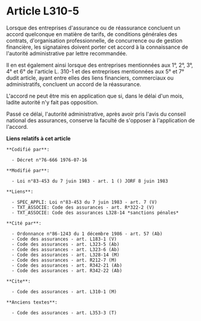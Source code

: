 # Article L310-5

Lorsque des entreprises d'assurance ou de réassurance concluent un accord quelconque en matière de tarifs, de conditions
générales des contrats, d'organisation professionnelle, de concurrence ou de gestion financière, les signataires doivent
porter cet accord à la connaissance de l'autorité administrative par lettre recommandée.

Il en est également ainsi lorsque des entreprises mentionnées aux 1°, 2°, 3°, 4° et 6° de l'article L. 310-1 et des
entreprises mentionnées aux 5° et 7° dudit article, ayant entre elles des liens financiers, commerciaux ou administratifs,
concluent un accord de la réassurance.

L'accord ne peut être mis en application que si, dans le délai d'un mois, ladite autorité n'y fait pas opposition.

Passé ce délai, l'autorité administrative, après avoir pris l'avis du conseil national des assurances, conserve la faculté de
s'opposer à l'application de l'accord.

**Liens relatifs à cet article**

	**Codifié par**:

	  - Décret n°76-666 1976-07-16

	**Modifié par**:

	  - Loi n°83-453 du 7 juin 1983 - art. 1 () JORF 8 juin 1983

	**Liens**:

	  - SPEC_APPLI: Loi n°83-453 du 7 juin 1983 - art. 7 (V)
	  - TXT_ASSOCIE: Code des assurances - art. R*322-2 (V)
	  - TXT_ASSOCIE: Code des assurances L328-14 *sanctions pénales*

	**Cité par**:

	  - Ordonnance n°86-1243 du 1 décembre 1986 - art. 57 (Ab)
	  - Code des assurances - art. L183-1 (V)
	  - Code des assurances - art. L323-5 (Ab)
	  - Code des assurances - art. L323-6 (Ab)
	  - Code des assurances - art. L328-14 (M)
	  - Code des assurances - art. R212-7 (M)
	  - Code des assurances - art. R342-21 (Ab)
	  - Code des assurances - art. R342-22 (Ab)

	**Cite**:

	  - Code des assurances - art. L310-1 (M)

	**Anciens textes**:

	  - Code des assurances - art. L353-3 (T)
